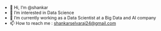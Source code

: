 - 👋 Hi, I’m @shankar
- 👀 I’m interested in Data Science
- 🌱 I’m currently working as a Data Scientist at a Big Data and AI company
- 📫 How to reach me : shankarselvaraj24@gmail.com

<!---
shankar24ds/shankar24ds is a ✨ special ✨ repository because its `README.md` (this file) appears on your GitHub profile.
You can click the Preview link to take a look at your changes.
--->
